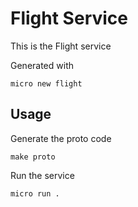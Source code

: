 # Flight Service

This is the Flight service

Generated with

```
micro new flight
```

## Usage

Generate the proto code

```
make proto
```

Run the service

```
micro run .
```